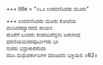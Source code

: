 +++
title = "೦೬೨ ಉರವಣಿಸಿದರು ಮೂರು"

+++
ಉರವಣಿಸಿದರು ಮೂರು ಕೋಟೆಯ  
ಮುರಿದರದ್ವಾರದಲಿ ರಾಯನ   
ಹೊರೆಗೆ ಬಂದರು ಕಂಡರಿದಿರೆದ್ದನು ಜರಾಸಂಧ  
ಧರಣಿಯಮರರಪೂರ್ವಿಗರು ಭಾ  
ಸುರರು ಭದ್ರಾಕಾರರೆಂದಾ  
ದರಿಸಿ ಮಧುಪರ್ಕಾದಿಗಳ ಮಾಡಿದನು ಭಕ್ತಿಯಲಿ      ॥62॥